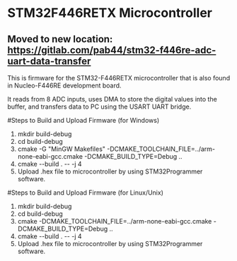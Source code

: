 # STM32F446RETX Microcontroller

## Moved to new location: https://gitlab.com/pab44/stm32-f446re-adc-uart-data-transfer

This is firmware for the STM32-F446RETX microcontroller that is also found in Nucleo-F446RE development board. 

It reads from 8 ADC inputs, uses DMA to store the digital values into the buffer, and transfers data to PC using the USART UART bridge.

#Steps to Build and Upload Firmware (for Windows)

1. mkdir build-debug
2. cd build-debug
3. cmake -G "MinGW Makefiles" -DCMAKE_TOOLCHAIN_FILE=../arm-none-eabi-gcc.cmake -DCMAKE_BUILD_TYPE=Debug ..
4. cmake --build . -- -j 4
5. Upload .hex file to microcontroller by using STM32Programmer software.

#Steps to Build and Upload Firmware (for Linux/Unix)

1. mkdir build-debug
2. cd build-debug
3. cmake -DCMAKE_TOOLCHAIN_FILE=../arm-none-eabi-gcc.cmake -DCMAKE_BUILD_TYPE=Debug ..
4. cmake --build . -- -j 4
5. Upload .hex file to microcontroller by using STM32Programmer software.
